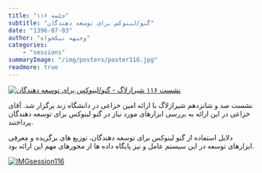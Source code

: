 ```yaml
---
title: "جلسه ۱۱۶"
subtitle: "گنو/لینوکس برای توسعه دهندگان"
date: "1396-07-03"
author: "وجیهه نیکخواه"
categories:
    - "sessions"
summaryImage: "/img/posters/poster116.jpg"
readmore: true
---
```

[![نشست ۱۱۶ شیرازلاگ - گنو/لینوکس برای توسعه دهندگان](../../img/posters/poster116.jpg)](../../img/posters/poster116.jpg)

نشست صد و شانزدهم شیرازلاگ با ارائه امین خزاعی در دانشگاه زند برگزار شد. آقای خزاعی در این ارائه به بررسی ابزارهای مورد نیاز در گنو لینوکس برای توسعه دهندگان پرداختند. 

دلایل استفاده از گنو لینوکس برای توسعه دهندگان، توزیع های برگزیده و معرفی ابزارهای توسعه در این سیستم عامل و نیز پایگاه داده ها از محورهای مهم این ارائه بود.


[![IMGsession116](../../img/IMGsession116_1.jpg)](../../img/IMGsession116_1.jpg)

